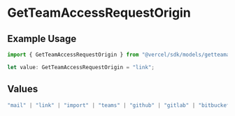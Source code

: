 # GetTeamAccessRequestOrigin

## Example Usage

```typescript
import { GetTeamAccessRequestOrigin } from "@vercel/sdk/models/getteamaccessrequestop.js";

let value: GetTeamAccessRequestOrigin = "link";
```

## Values

```typescript
"mail" | "link" | "import" | "teams" | "github" | "gitlab" | "bitbucket" | "saml" | "dsync" | "feedback" | "organization-teams"
```